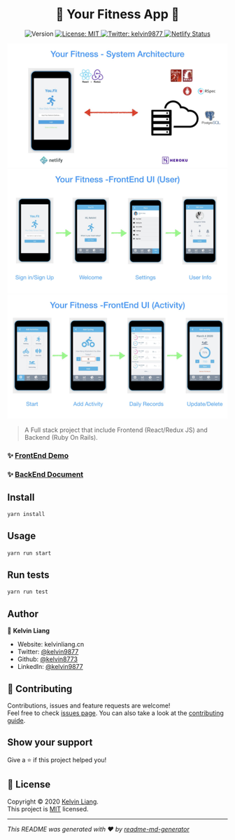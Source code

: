 <h1 align="center">🏅 Your Fitness App 🏅</h1>
<p align="center">
  <img alt="Version" src="https://img.shields.io/badge/version-1.0.0-blue.svg?cacheSeconds=2592000" />
  <a href="https://github.com/kelvin8773/your-fitness/blob/master/LICENSE" target="_blank">
    <img alt="License: MIT" src="https://img.shields.io/badge/License-MIT-yellow.svg" />
  </a>
  <a href="https://twitter.com/kelvin9877" target="_blank">
    <img alt="Twitter: kelvin9877" src="https://img.shields.io/twitter/follow/kelvin9877.svg?style=social" />
  </a>

  <a href="https://youfit.netlify.com/" target="_blank">
    <img alt="Netlify Status" src="https://api.netlify.com/api/v1/badges/998c89fb-520a-46b5-938b-a113302e0a54/deploy-status" />
  </a>
</p>

[![system-diagram](./docs/your-fitness-system.jpeg)](https://youfit.netlify.com)
[![UI-User](./docs/your-fitness-ui-1.jpeg)](https://youfit.netlify.com)
[![UI-Activity](./docs/your-fitness-ui-2.jpeg)](https://youfit.netlify.com)

> A Full stack project that include Frontend (React/Redux JS) and Backend (Ruby On Rails).

### ✨ [FrontEnd Demo](https://youfit.netlify.com)

### ✨ [BackEnd Document](https://github.com/kelvin8773/your-fitness-api)


## Install

```sh
yarn install
```

## Usage

```sh
yarn run start
```

## Run tests

```sh
yarn run test
```

## Author

👤 **Kelvin Liang**

* Website: kelvinliang.cn
* Twitter: [@kelvin9877](https://twitter.com/kelvin9877)
* Github: [@kelvin8773](https://github.com/kelvin8773)
* LinkedIn: [@kelvin9877](https://linkedin.com/in/kelvin9877)

## 🤝 Contributing

Contributions, issues and feature requests are welcome!<br />Feel free to check [issues page](https://github.com/kelvin8773/your-fitness/issues). You can also take a look at the [contributing guide](https://github.com/kelvin8773/your-fitness/pulls).

## Show your support

Give a ⭐️ if this project helped you!

## 📝 License

Copyright © 2020 [Kelvin Liang](https://github.com/kelvin8773).<br />
This project is [MIT](https://github.com/kelvin8773/your-fitness/blob/master/LICENSE) licensed.

***
_This README was generated with ❤️ by [readme-md-generator](https://github.com/kefranabg/readme-md-generator)_